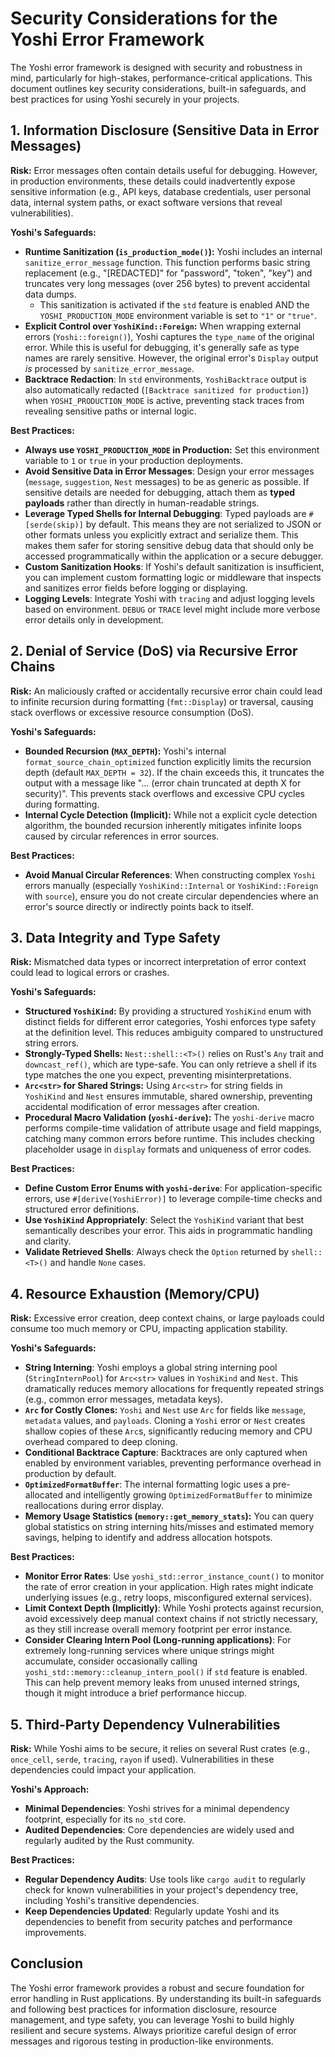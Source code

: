 # Security Considerations for the Yoshi Error Framework

The Yoshi error framework is designed with security and robustness in mind, particularly for high-stakes, performance-critical applications. This document outlines key security considerations, built-in safeguards, and best practices for using Yoshi securely in your projects.

## 1. Information Disclosure (Sensitive Data in Error Messages)

**Risk:** Error messages often contain details useful for debugging. However, in production environments, these details could inadvertently expose sensitive information (e.g., API keys, database credentials, user personal data, internal system paths, or exact software versions that reveal vulnerabilities).

**Yoshi's Safeguards:**

* **Runtime Sanitization (`is_production_mode()`):** Yoshi includes an internal `sanitize_error_message` function. This function performs basic string replacement (e.g., "[REDACTED]" for "password", "token", "key") and truncates very long messages (over 256 bytes) to prevent accidental data dumps.
  * This sanitization is activated if the `std` feature is enabled AND the `YOSHI_PRODUCTION_MODE` environment variable is set to `"1"` or `"true"`.
* **Explicit Control over `YoshiKind::Foreign`:** When wrapping external errors (`Yoshi::foreign()`), Yoshi captures the `type_name` of the original error. While this is useful for debugging, it's generally safe as type names are rarely sensitive. However, the original error's `Display` output *is* processed by `sanitize_error_message`.
* **Backtrace Redaction**: In `std` environments, `YoshiBacktrace` output is also automatically redacted (`[Backtrace sanitized for production]`) when `YOSHI_PRODUCTION_MODE` is active, preventing stack traces from revealing sensitive paths or internal logic.

**Best Practices:**

* **Always use `YOSHI_PRODUCTION_MODE` in Production:** Set this environment variable to `1` or `true` in your production deployments.
* **Avoid Sensitive Data in Error Messages**: Design your error messages (`message`, `suggestion`, `Nest` messages) to be as generic as possible. If sensitive details are needed for debugging, attach them as **typed payloads** rather than directly in human-readable strings.
* **Leverage Typed Shells for Internal Debugging**: Typed payloads are `#[serde(skip)]` by default. This means they are not serialized to JSON or other formats unless you explicitly extract and serialize them. This makes them safer for storing sensitive debug data that should only be accessed programmatically within the application or a secure debugger.
* **Custom Sanitization Hooks**: If Yoshi's default sanitization is insufficient, you can implement custom formatting logic or middleware that inspects and sanitizes error fields before logging or displaying.
* **Logging Levels**: Integrate Yoshi with `tracing` and adjust logging levels based on environment. `DEBUG` or `TRACE` level might include more verbose error details only in development.

## 2. Denial of Service (DoS) via Recursive Error Chains

**Risk:** An maliciously crafted or accidentally recursive error chain could lead to infinite recursion during formatting (`fmt::Display`) or traversal, causing stack overflows or excessive resource consumption (DoS).

**Yoshi's Safeguards:**

* **Bounded Recursion (`MAX_DEPTH`):** Yoshi's internal `format_source_chain_optimized` function explicitly limits the recursion depth (default `MAX_DEPTH = 32`). If the chain exceeds this, it truncates the output with a message like "... (error chain truncated at depth X for security)". This prevents stack overflows and excessive CPU cycles during formatting.
* **Internal Cycle Detection (Implicit):** While not a explicit cycle detection algorithm, the bounded recursion inherently mitigates infinite loops caused by circular references in error sources.

**Best Practices:**

* **Avoid Manual Circular References**: When constructing complex `Yoshi` errors manually (especially `YoshiKind::Internal` or `YoshiKind::Foreign` with `source`), ensure you do not create circular dependencies where an error's source directly or indirectly points back to itself.

## 3. Data Integrity and Type Safety

**Risk:** Mismatched data types or incorrect interpretation of error context could lead to logical errors or crashes.

**Yoshi's Safeguards:**

* **Structured `YoshiKind`:** By providing a structured `YoshiKind` enum with distinct fields for different error categories, Yoshi enforces type safety at the definition level. This reduces ambiguity compared to unstructured string errors.
* **Strongly-Typed Shells:** `Nest::shell::<T>()` relies on Rust's `Any` trait and `downcast_ref()`, which are type-safe. You can only retrieve a shell if its type matches the one you expect, preventing misinterpretations.
* **`Arc<str>` for Shared Strings:** Using `Arc<str>` for string fields in `YoshiKind` and `Nest` ensures immutable, shared ownership, preventing accidental modification of error messages after creation.
* **Procedural Macro Validation (`yoshi-derive`):** The `yoshi-derive` macro performs compile-time validation of attribute usage and field mappings, catching many common errors before runtime. This includes checking placeholder usage in `display` formats and uniqueness of error codes.

**Best Practices:**

* **Define Custom Error Enums with `yoshi-derive`**: For application-specific errors, use `#[derive(YoshiError)]` to leverage compile-time checks and structured error definitions.
* **Use `YoshiKind` Appropriately**: Select the `YoshiKind` variant that best semantically describes your error. This aids in programmatic handling and clarity.
* **Validate Retrieved Shells**: Always check the `Option` returned by `shell::<T>()` and handle `None` cases.

## 4. Resource Exhaustion (Memory/CPU)

**Risk:** Excessive error creation, deep context chains, or large payloads could consume too much memory or CPU, impacting application stability.

**Yoshi's Safeguards:**

* **String Interning**: Yoshi employs a global string interning pool (`StringInternPool`) for `Arc<str>` values in `YoshiKind` and `Nest`. This dramatically reduces memory allocations for frequently repeated strings (e.g., common error messages, metadata keys).
* **`Arc` for Costly Clones:** `Yoshi` and `Nest` use `Arc` for fields like `message`, `metadata` values, and `payloads`. Cloning a `Yoshi` error or `Nest` creates shallow copies of these `Arc`s, significantly reducing memory and CPU overhead compared to deep cloning.
* **Conditional Backtrace Capture**: Backtraces are only captured when enabled by environment variables, preventing performance overhead in production by default.
* **`OptimizedFormatBuffer`**: The internal formatting logic uses a pre-allocated and intelligently growing `OptimizedFormatBuffer` to minimize reallocations during error display.
* **Memory Usage Statistics (`memory::get_memory_stats`):** You can query global statistics on string interning hits/misses and estimated memory savings, helping to identify and address allocation hotspots.

**Best Practices:**

* **Monitor Error Rates**: Use `yoshi_std::error_instance_count()` to monitor the rate of error creation in your application. High rates might indicate underlying issues (e.g., retry loops, misconfigured external services).
* **Limit Context Depth (Implicitly)**: While Yoshi protects against recursion, avoid excessively deep manual context chains if not strictly necessary, as they still increase overall memory footprint per error instance.
* **Consider Clearing Intern Pool (Long-running applications)**: For extremely long-running services where unique strings might accumulate, consider occasionally calling `yoshi_std::memory::cleanup_intern_pool()` if `std` feature is enabled. This can help prevent memory leaks from unused interned strings, though it might introduce a brief performance hiccup.

## 5. Third-Party Dependency Vulnerabilities

**Risk:** While Yoshi aims to be secure, it relies on several Rust crates (e.g., `once_cell`, `serde`, `tracing`, `rayon` if used). Vulnerabilities in these dependencies could impact your application.

**Yoshi's Approach:**

* **Minimal Dependencies**: Yoshi strives for a minimal dependency footprint, especially for its `no_std` core.
* **Audited Dependencies**: Core dependencies are widely used and regularly audited by the Rust community.

**Best Practices:**

* **Regular Dependency Audits**: Use tools like `cargo audit` to regularly check for known vulnerabilities in your project's dependency tree, including Yoshi's transitive dependencies.
* **Keep Dependencies Updated**: Regularly update Yoshi and its dependencies to benefit from security patches and performance improvements.

## Conclusion

The Yoshi error framework provides a robust and secure foundation for error handling in Rust applications. By understanding its built-in safeguards and following best practices for information disclosure, resource management, and type safety, you can leverage Yoshi to build highly resilient and secure systems. Always prioritize careful design of error messages and rigorous testing in production-like environments.
